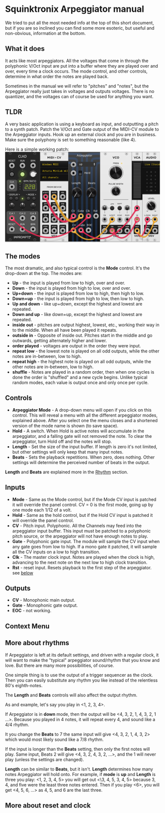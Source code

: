 # Squinktronix Arpeggiator manual

We tried to put all the most needed info at the top of this short document, but if you are so inclined you can find some more esoteric, but useful and non-obvious, information at the bottom.

## What it does

It acts like most arpeggiators. All the voltages that come in through the polyphonic V/Oct input are put into a buffer where they are played over and over, every time a clock occurs. The mode control, and other controls, determine in what order the notes are played back.

Sometimes in the manual we will refer to "pitches" and "notes", but the Arpeggiator really just takes in voltages and outputs voltages. There is no quantizer, and the voltages can of course be used for anything you want.

## TLDR

A very basic application is using a keyboard as input, and outputting a pitch to a synth patch. Patch the V/Oct and Gate output of the MIDI-CV module to the Arpeggiator inputs. Hook up an external clock and you are in business. Make sure the polyphony is set to something reasonable (like 4).

Here is a simple working patch:
![Simple Patch screen shot](./arp-tldr.png)

## The modes

The most dramatic, and also typical control is the **Mode** control. It's the drop-down at the top. The modes are:

* **Up** - the input is played from low to high, over and over.
* **Down** -  the input is played from high to low, over and over.
* **Up+down** - the input is played from low to high, then high to low.
* **Down+up** - the input is played from high to low, then low to high.
* **Up and down** - like up+down, except the highest and lowest are repeated.
* **Down and up** - like down+up, except the highest and lowest are repeated.
* **inside out** - pitches are output highest, lowest, etc., working their way in to the middle. When all have been played it repeats.
* **outside in** - Opposite of inside out. Pitches start in the middle and go outwards, getting alternately higher and lower.
* **order played** - voltages are output in the order they were input.
* **repeat low** - the lowest note is played on all odd outputs, while the other notes are in-between, low to high.
* **repeat high** - the highest note is played on all odd outputs, while the other notes are in-between, low to high.
* **shuffle** - Notes are played in a random order, then when one cycles is done the order is "shuffled" and a new cycle begins. Unlike typical random modes, each value is output once and only once per cycle.

## Controls

* **Arpeggiator Mode** - A drop-down menu will open if you click on this control. This will reveal a menu with all the different arpeggiator modes, explained above. After you select one the menu closes and a shortened version of the mode name is shown (to save space).
* **Hold** - A switch. When Hold is active notes will accumulate in the arpeggiator, and a falling gate will not removed the note. To clear the arpeggiator, turn Hold off and the notes will stop.
* **Length** - Set the size of the input buffer. If length is zero it's not limited, but other settings will only keep that many input notes.
* **Beats** - Sets the playback repetitions. When zero, does nothing. Other settings will determine the perceived number of beats in the output.

**Length** and **Beats** are explained more in the [Rhythm](More-about-rhythms) section.

## Inputs

* **Mode** - Same as the Mode control, but if the Mode CV input is patched it will override the panel control. CV = 0 is the first mode, going up by one mode each 1/12 of a volt.
* **Hold** - Same as the hold control, but if the Hold CV input is patched it will override the panel control.
* **CV** - Pitch input. Polyphonic. All the Channels may feed into the arpeggiator input buffer. This input must be patched to a polyphonic pitch source, or the arpeggiator will not have enough notes to play.
* **Gate** - Polyphonic gate input. The module will sample the CV input when any gate goes from low to high. If a mono gate it patched, it will sample all the CV inputs on a low to high transition.
* **Clk** - The master clock input. Notes are played when the clock is high, advancing to the next note on the next low to high clock transition.
* **Rst** - reset input. Resets playback to the first step of the arpeggiator. see [below](#More-about-reset-and-clock)

## Outputs

* **CV** - Monophonic main output.
* **Gate** - Monophonic gate output.
* **EOC** - not working.

## Context Menu

## More about rhythms

If Arpeggiator is left at its default settings, and driven with a regular clock, it will want to make the "typical" arpeggiator sound/rhythm that you know and love. But there are many more possibilities, of course.

One simple thing is to use the output of a trigger sequencer as the clock. Then you can easily substitute any rhythm you like instead of the relentless 80's eighth-notes.

The **Length** and **Beats** controls will also affect the output rhythm.

As and example, let's say you play in <1, 2, 3, 4>.

If Arpeggiator is in **down** mode, then the output will be <4, 3, 2, 1, 4, 3, 2, 1 ...>. Because you played in 4 notes, it will repeat every 4, and sound like a 4/4 rhythm.

It you change the **Beats** to 7 the same input will give <4, 3, 2, 1, 4, 3, 2> which would most likely sound like a 7/8 rhythm.

If the input is longer than the **Beats** setting, then only the first notes will play. Same input, Beats 2 will give <4, 3, 2, 4, 3, 2, ...>, and the 1 will never play (unless the settings are changed).

**Length** can be similar to **Beats**, but it isn't. **Length** determines how many notes Arpeggiator will hold onto. For example, if **mode** is **up** and **Length** is three you play: <1, 2, 3, 4, 5> you will get out \<\3, 4, 5, 3, 4, 5> because 3, 4, and five were the least three notes entered. Then if you play <6>, you will get <4, 5, 6, ...> as 4, 5, and 6 are the last three.

## More about reset and clock
